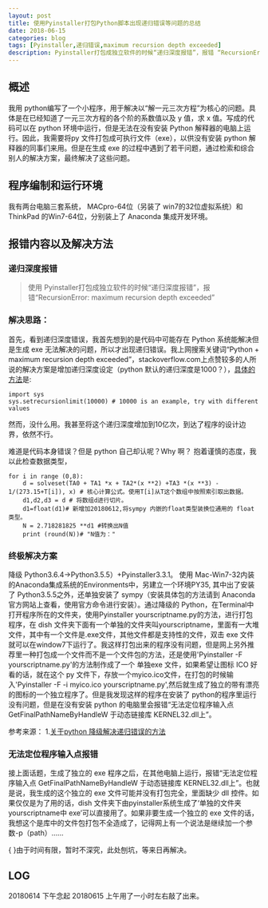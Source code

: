 ```yaml
---
layout: post
title: 使用Pyinstaller打包Python脚本出现递归错误等问题的总结
date: 2018-06-15
categories: blog
tags: [Pyinstaller,递归错误,maximum recursion depth exceeded]
description: Pyinstaller打包成独立软件的时候“递归深度报错”，报错 “RecursionError: maximum recursion depth exceeded”解决方案。
---
```


## 概述

我用 python编写了一个小程序，用于解决以“解一元三次方程”为核心的问题。具体是在已经知道了一元三次方程的各个阶的系数值以及 y 值，求 x 值。写成的代码可以在 python 环境中运行，但是无法在没有安装 Python 解释器的电脑上运行。因此，我需要将py 文件打包成可执行文件（exe），以供没有安装 python 解释器的同事们来用。但是在生成 exe 的过程中遇到了若干问题，通过检索和综合别人的解决方案，最终解决了这些问题。

## 程序编制和运行环境
我有两台电脑三套系统， MACpro-64位（另装了 win7的32位虚拟系统）和 ThinkPad 的Win7-64位，分别装上了 Anaconda 集成开发环境。


## 报错内容以及解决方法

###  递归深度报错

> 使用 Pyinstaller打包成独立软件的时候“递归深度报错”，报错“RecursionError: maximum recursion depth exceeded”

### 解决思路：

首先，看到递归深度错误，我首先想到的是代码中可能存在 Python 系统能解决但是生成 exe 无法解决的问题，所以才出现递归错误。我上网搜索关键词“Python + maximum recursion depth exceeded”，stackoverflow.com上点赞较多的人所说的解决方案是增加递归深度设定（python 默认的递归深度是1000？），[具体的方法](https://stackoverflow.com/questions/8177073/python-maximum-recursion-depth-exceeded)是:

    import sys
    sys.setrecursionlimit(10000) # 10000 is an example, try with different values

然而，没什么用。我甚至将这个递归深度增加到10亿次，到达了程序的设计边界，依然不行。

难道是代码本身错误？但是 python 自己却认呢？Why 啊？
抱着谨慎的态度，我以此检查数据类型，


    for i in range (0,8):
        d = solveset(TA0 + TA1 *x + TA2*(x **2) +TA3 *(x **3) - 1/(273.15+T[i]), x) # 核心计算公式。使用T[i]从T这个数组中按照索引取出数据。
        d1,d2,d3 = d # 将数组d进行切片。
        d1=float(d1)# 新增加20180612,将sympy 内嵌的float类型装换位通用的 float 类型。
        N = 2.718281825 **d1 #转换出N值
        print (round(N))# "N值为："



### 终极解决方案

降级 Python3.6.4→Python3.5.5）+Pyinstaller3.3.1。
使用 Mac-Win7-32内装的Anaconda集成系统的Environments中，另建立一个环境PY35, 其中出了安装了 Python3.5.5之外，还单独安装了 sympy（安装具体包的方法请到 Anaconda官方网站上查看，使用官方命令进行安装）。通过降级的 Python，在Terminal中打开程序所在的文件夹，使用Pyinstaller yourscriptname.py的方法，进行打包程序，在 dish 文件夹下面有一个单独的文件夹叫yourscriptname，里面有一大堆文件，其中有一个文件是.exe文件，其他文件都是支持性的文件，双击 exe 文件就可以在window7下运行了。我这样打包出来的程序没有问题，但是网上另外推荐里一种打包成一个文件而不是一个文件包的方法，还是使用'Pyinstaller -F yourscriptname.py'的方法制作成了一个 单独exe 文件，如果希望让图标 ICO 好看的话，就在这个 py 文件下，存放一个myico.ico文件，在打包的时候输入'Pyinstaller -F -i myico.ico yourscriptname.py',然后就生成了独立的带有漂亮的图标的一个独立程序了。但是我发现这样的程序在安装了 python的程序里运行没有问题，但是在没有安装 python 的电脑里会报错“无法定位程序输入点 GetFinalPathNameByHandleW 于动态链接库 KERNEL32.dll上”。

参考来源：
1.[关于python 降级解决递归错误的方法](https://stackoverflow.com/questions/49468674/pyinstaller-development-version-recursion-depth-reached)

### 无法定位程序输入点报错

接上面话题，生成了独立的 exe 程序之后，在其他电脑上运行，报错“无法定位程序输入点 GetFinalPathNameByHandleW 于动态链接库 KERNEL32.dll上”。也就是说，我生成的这个独立的 exe 文件可能并没有打包完全，里面缺少 dll 控件。如果仅仅是为了用的话，dish 文件夹下由pyinstaller系统生成了‘单独的文件夹yourscriptname中 exe’可以直接用了。如果非要生成一个独立的 exe 文件的话，我想这个是库中的文件包打包不全造成了，记得网上有一个说法是继续加一个参数-p（path）……

{  }由于时间有限，暂时不深究，此处刨坑，等来日再解决。

## LOG
20180614 下午念起
20180615 上午用了一小时左右敲了出来。
